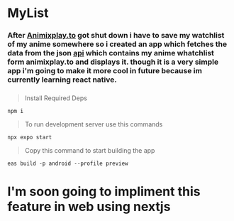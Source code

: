 # MyList

### After [Animixplay.to](https://animixplay.to) got shut down i have to save my watchlist of my anime somewhere so i created an app which fetches the data from the json [api](https://github.com/ewwadii/WatchListAPI) which contains my anime whatchlist form animixplay.to and displays it. though it is a very simple app i'm going to make it more cool in future because im currently learning react native.

### 
### 

> Install Required Deps
```
npm i
```


> To run development server use this commands
```
npx expo start
```

> Copy this command to start building the app
```
eas build -p android --profile preview
```


# I'm soon going to impliment this feature in web using nextjs
